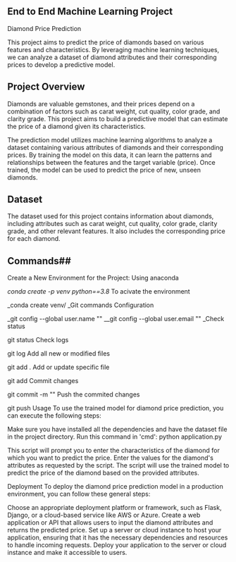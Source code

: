 ## End to End Machine Learning Project ##
Diamond Price Prediction

This project aims to predict the price of diamonds based on various features and characteristics. By leveraging machine learning techniques, we can analyze a dataset of diamond attributes and their corresponding prices to develop a predictive model.



 ## Project Overview ##
 
Diamonds are valuable gemstones, and their prices depend on a combination of factors such as carat weight, cut quality, color grade, and clarity grade. This project aims to build a predictive model that can estimate the price of a diamond given its characteristics.

The prediction model utilizes machine learning algorithms to analyze a dataset containing various attributes of diamonds and their corresponding prices. By training the model on this data, it can learn the patterns and relationships between the features and the target variable (price). Once trained, the model can be used to predict the price of new, unseen diamonds.

## Dataset ##

The dataset used for this project contains information about diamonds, including attributes such as carat weight, cut quality, color grade, clarity grade, and other relevant features. It also includes the corresponding price for each diamond.

## Commands## 
Create a New Environment for the Project:
Using anaconda

_conda create -p venv python==3.8_
To acivate the environment

_conda create venv/
_Git commands
Configuration

_git config --global user.name "<your name>"
__git config --global user.email "<mail id registered with github>"
_Check status

git status
Check logs

git log
Add all new or modified files

git add .
Add or update specific file

git add <file name>
Commit changes

git commit -m "<commit message>"
Push the commited changes

git push <remote> <branch>
Usage
To use the trained model for diamond price prediction, you can execute the following steps:

Make sure you have installed all the dependencies and have the dataset file in the project directory.
Run this command in 'cmd':
python application.py
  
This script will prompt you to enter the characteristics of the diamond for which you want to predict the price.
Enter the values for the diamond's attributes as requested by the script.
The script will use the trained model to predict the price of the diamond based on the provided attributes.
  
Deployment
To deploy the diamond price prediction model in a production environment, you can follow these general steps:

Choose an appropriate deployment platform or framework, such as Flask, Django, or a cloud-based service like AWS or Azure.
Create a web application or API that allows users to input the diamond attributes and returns the predicted price.
Set up a server or cloud instance to host your application, ensuring that it has the necessary dependencies and resources to handle incoming requests.
Deploy your application to the server or cloud instance and make it accessible to users.


